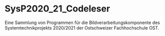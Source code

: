 # SysP2020_21_Codeleser
Eine Sammlung von Programmen für die Bildverarbeitungskomponente des Systemtechnikprojekts 2020/2021 der Ostschweizer Fachhochschule OST.